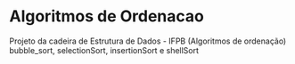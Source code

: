 # Algoritmos de Ordenacao
Projeto da cadeira de Estrutura de Dados - IFPB (Algoritmos de ordenação)
 bubble_sort, selectionSort, insertionSort e shellSort
